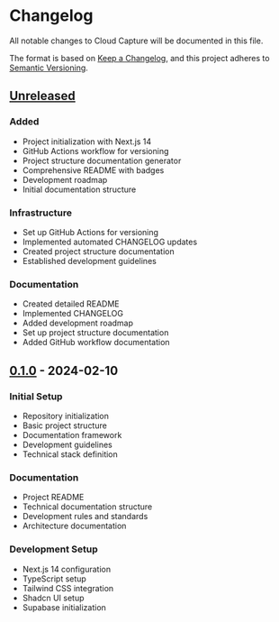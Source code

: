 # Changelog
All notable changes to Cloud Capture will be documented in this file.

The format is based on [Keep a Changelog](https://keepachangelog.com/en/1.1.0/),
and this project adheres to [Semantic Versioning](https://semver.org/spec/v2.0.0.html).

## [Unreleased]

### Added
- Project initialization with Next.js 14
- GitHub Actions workflow for versioning
- Project structure documentation generator
- Comprehensive README with badges
- Development roadmap
- Initial documentation structure

### Infrastructure
- Set up GitHub Actions for versioning
- Implemented automated CHANGELOG updates
- Created project structure documentation
- Established development guidelines

### Documentation
- Created detailed README
- Implemented CHANGELOG
- Added development roadmap
- Set up project structure documentation
- Added GitHub workflow documentation

## [0.1.0] - 2024-02-10
### Initial Setup
- Repository initialization
- Basic project structure
- Documentation framework
- Development guidelines
- Technical stack definition

### Documentation
- Project README
- Technical documentation structure
- Development rules and standards
- Architecture documentation

### Development Setup
- Next.js 14 configuration
- TypeScript setup
- Tailwind CSS integration
- Shadcn UI setup
- Supabase initialization

[Unreleased]: https://github.com/mrj0nesmtl/cloud-capture/compare/v0.1.0...HEAD
[0.1.0]: https://github.com/mrj0nesmtl/cloud-capture/releases/tag/v0.1.0 